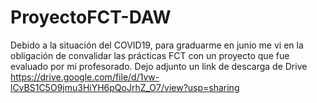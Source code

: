 # ProyectoFCT-DAW
 Debido a la situación del COVID19, para graduarme en junio me vi en la obligación de convalidar las prácticas FCT con un proyecto que fue evaluado por mi profesorado. Dejo adjunto un link de descarga de Drive
https://drive.google.com/file/d/1vw-lCvBS1C5O9jmu3HiYH6pQoJrhZ_O7/view?usp=sharing
